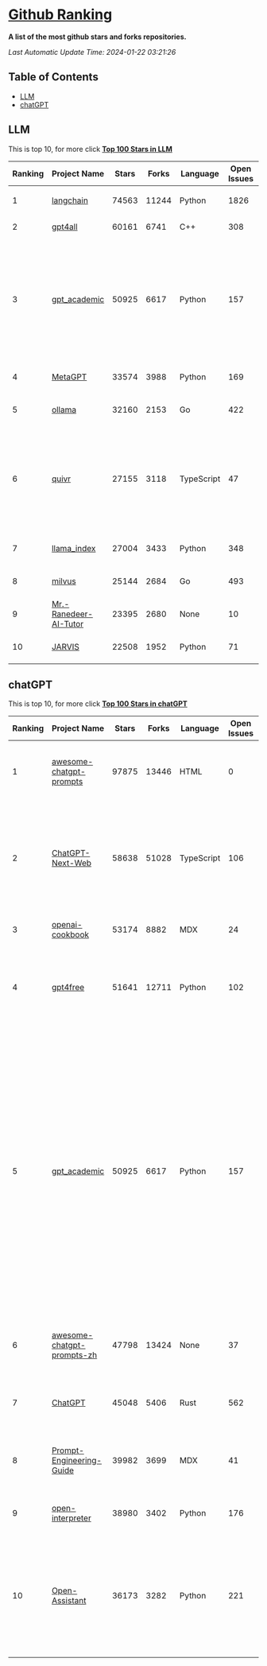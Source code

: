 [Github Ranking](./README.md)
==========

**A list of the most github stars and forks repositories.**

*Last Automatic Update Time: 2024-01-22 03:21:26*

## Table of Contents
 * [LLM](#LLM)
 * [chatGPT](#chatGPT)

## LLM

This is top 10, for more click **[Top 100 Stars in LLM](Top100/LLM.md)**

| Ranking | Project Name | Stars | Forks | Language | Open Issues | Description | Last Commit |
| ------- | ------------ | ----- | ----- | -------- | ----------- | ----------- | ----------- |
| 1 | [langchain](https://github.com/langchain-ai/langchain) | 74563 | 11244 | Python | 1826 | ⚡ Building applications with LLMs through composability ⚡ | 2024-01-22T02:42:01Z |
| 2 | [gpt4all](https://github.com/nomic-ai/gpt4all) | 60161 | 6741 | C++ | 308 | gpt4all: open-source LLM chatbots that you can run anywhere | 2024-01-22T00:53:55Z |
| 3 | [gpt_academic](https://github.com/binary-husky/gpt_academic) | 50925 | 6617 | Python | 157 | 为GPT/GLM等LLM大语言模型提供实用化交互接口，特别优化论文阅读/润色/写作体验，模块化设计，支持自定义快捷按钮&函数插件，支持Python和C++等项目剖析&自译解功能，PDF/LaTex论文翻译&总结功能，支持并行问询多种LLM模型，支持chatglm3等本地模型。接入通义千问, deepseekcoder, 讯飞星火, 文心一言, llama2, rwkv, claude2, moss等。 | 2024-01-21T16:08:16Z |
| 4 | [MetaGPT](https://github.com/geekan/MetaGPT) | 33574 | 3988 | Python | 169 | 🌟 The Multi-Agent Framework: Given one line Requirement, return PRD, Design, Tasks, Repo | 2024-01-22T03:04:17Z |
| 5 | [ollama](https://github.com/jmorganca/ollama) | 32160 | 2153 | Go | 422 | Get up and running with Llama 2, Mistral, and other large language models locally. | 2024-01-22T00:14:12Z |
| 6 | [quivr](https://github.com/StanGirard/quivr) | 27155 | 3118 | TypeScript | 47 | Your GenAI Second Brain 🧠  A personal productivity assistant (RAG) ⚡️🤖 Chat with your docs (PDF, CSV, ...)  & apps using Langchain, GPT 3.5 / 4 turbo, Private, Anthropic, VertexAI, Ollama, LLMs, that you can share with users !  Local & Private alternative to OpenAI GPTs & ChatGPT powered by retrieval-augmented generation. | 2024-01-22T03:02:18Z |
| 7 | [llama_index](https://github.com/run-llama/llama_index) | 27004 | 3433 | Python | 348 | LlamaIndex (formerly GPT Index) is a data framework for your LLM applications | 2024-01-22T02:24:34Z |
| 8 | [milvus](https://github.com/milvus-io/milvus) | 25144 | 2684 | Go | 493 | A cloud-native vector database, storage for next generation AI applications | 2024-01-22T03:05:47Z |
| 9 | [Mr.-Ranedeer-AI-Tutor](https://github.com/JushBJJ/Mr.-Ranedeer-AI-Tutor) | 23395 | 2680 | None | 10 | A GPT-4 AI Tutor Prompt for customizable personalized learning experiences. | 2023-11-18T21:18:14Z |
| 10 | [JARVIS](https://github.com/microsoft/JARVIS) | 22508 | 1952 | Python | 71 | JARVIS, a system to connect LLMs with ML community. Paper: https://arxiv.org/pdf/2303.17580.pdf | 2024-01-15T03:26:37Z |


## chatGPT

This is top 10, for more click **[Top 100 Stars in chatGPT](Top100/chatGPT.md)**

| Ranking | Project Name | Stars | Forks | Language | Open Issues | Description | Last Commit |
| ------- | ------------ | ----- | ----- | -------- | ----------- | ----------- | ----------- |
| 1 | [awesome-chatgpt-prompts](https://github.com/f/awesome-chatgpt-prompts) | 97875 | 13446 | HTML | 0 | This repo includes ChatGPT prompt curation to use ChatGPT better. | 2024-01-19T10:30:34Z |
| 2 | [ChatGPT-Next-Web](https://github.com/ChatGPTNextWeb/ChatGPT-Next-Web) | 58638 | 51028 | TypeScript | 106 | A cross-platform ChatGPT/Gemini UI (Web / PWA / Linux / Win / MacOS). 一键拥有你自己的跨平台 ChatGPT/Gemini 应用。 | 2024-01-21T13:24:06Z |
| 3 | [openai-cookbook](https://github.com/openai/openai-cookbook) | 53174 | 8882 | MDX | 24 | Examples and guides for using the OpenAI API | 2024-01-21T02:21:15Z |
| 4 | [gpt4free](https://github.com/xtekky/gpt4free) | 51641 | 12711 | Python | 102 | The official gpt4free repository \| various collection of powerful language models | 2024-01-22T02:38:48Z |
| 5 | [gpt_academic](https://github.com/binary-husky/gpt_academic) | 50925 | 6617 | Python | 157 | 为GPT/GLM等LLM大语言模型提供实用化交互接口，特别优化论文阅读/润色/写作体验，模块化设计，支持自定义快捷按钮&函数插件，支持Python和C++等项目剖析&自译解功能，PDF/LaTex论文翻译&总结功能，支持并行问询多种LLM模型，支持chatglm3等本地模型。接入通义千问, deepseekcoder, 讯飞星火, 文心一言, llama2, rwkv, claude2, moss等。 | 2024-01-21T16:08:16Z |
| 6 | [awesome-chatgpt-prompts-zh](https://github.com/PlexPt/awesome-chatgpt-prompts-zh) | 47798 | 13424 | None | 37 | ChatGPT 中文调教指南。各种场景使用指南。学习怎么让它听你的话。 | 2024-01-18T15:19:28Z |
| 7 | [ChatGPT](https://github.com/lencx/ChatGPT) | 45048 | 5406 | Rust | 562 | 🔮 ChatGPT Desktop Application (Mac, Windows and Linux) | 2024-01-19T18:18:00Z |
| 8 | [Prompt-Engineering-Guide](https://github.com/dair-ai/Prompt-Engineering-Guide) | 39982 | 3699 | MDX | 41 | 🐙 Guides, papers, lecture, notebooks and resources for prompt engineering | 2024-01-21T17:22:28Z |
| 9 | [open-interpreter](https://github.com/KillianLucas/open-interpreter) | 38980 | 3402 | Python | 176 | A natural language interface for computers | 2024-01-22T00:03:00Z |
| 10 | [Open-Assistant](https://github.com/LAION-AI/Open-Assistant) | 36173 | 3282 | Python | 221 | OpenAssistant is a chat-based assistant that understands tasks, can interact with third-party systems, and retrieve information dynamically to do so. | 2024-01-16T16:27:24Z |

